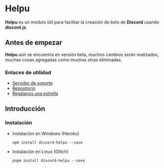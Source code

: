 # Helpu
**__Helpu__** es un módulo útil para facilitar la creación de bots de **Discord** usando **discord.js**.
## Antes de empezar
**Helpu** aún se encuentra en versión beta, muchos cambios serán realizados, muchas cosas agregadas como muchas otras eliminadas.
### Enlaces de utilidad
* [Servidor de soporte](https://ginko.xyz/support)
* [Repositorio](https://github.com/wwmon/helpu)
* [Regálanos una estrella](https://github.com/wwmon/helpu/stargazers)

## Introducción
### Instalación

* Instalación en Windows (Heroku)

    `npm install discord-helpu --save`
* Instalación en Linux (Glitch)

    `pnpm install discord-helpu --save`
